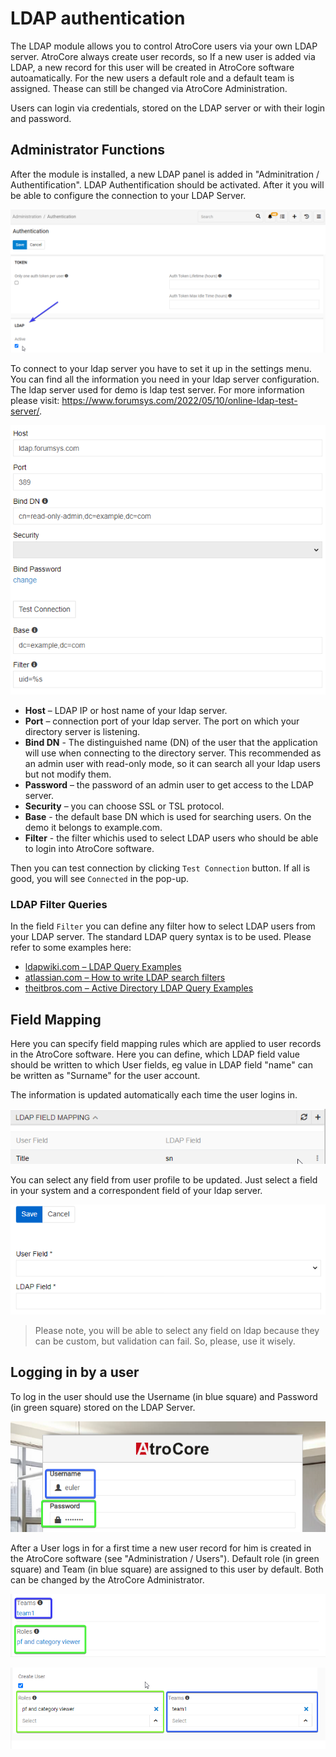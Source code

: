 # LDAP authentication 

The LDAP module allows you to control AtroCore users via your own LDAP server. AtroCore always create user records, so If a new user is added via LDAP, a new record for this user will be created in AtroCore software autoamatically. For the new users a default role and a default team is assigned. Thease can still be changed via AtroCore Administration. 

Users can login via credentials, stored on the LDAP server or with their login and password.

## Administrator Functions

After the module is installed, a new LDAP panel is added in "Adminitration / Authentification". LDAP Authentification should be activated. After it you will be able to configure the connection to your LDAP Server. 

![ldap setting](_assets/Ldap/ldap-setting.png)

To connect to your ldap server you have to set it up in the settings menu. You can find all the information you need in your ldap server configuration. The ldap server used for demo is ldap test server. For more information please visit: https://www.forumsys.com/2022/05/10/online-ldap-test-server/.

![ldap advanced setting](_assets/Ldap/ldap-advanced-settings.png)

- **Host** – LDAP IP or host name of your ldap server.
- **Port** – connection port of your ldap server. The port on which your directory server is listening.
- **Bind DN** - The distinguished name (DN) of the user that the application will use when connecting to the directory server. This recommended as an admin user with read-only mode, so it can search all your ldap users but not modify them.
- **Password** – the password of an admin user to get access to the LDAP server.
- **Security** – you can choose SSL or TSL protocol.
- **Base** - the default base DN which is used for searching users. On the demo it belongs to example.com.
- **Filter** - the filter whichis used to select LDAP users who should be able to login into AtroCore software.

Then you can test connection by clicking `Test Connection` button. If all is good, you will see `Connected` in the pop-up.

### LDAP Filter Queries

In the field `Filter` you can define any filter how to select LDAP users from your LDAP server. The standard LDAP query syntax is to be used.
Please refer to some examples here:
- [ldapwiki.com – LDAP Query Examples](https://ldapwiki.com/wiki/LDAP%20Query%20Examples)
- [atlassian.com – How to write LDAP search filters](https://confluence.atlassian.com/kb/how-to-write-ldap-search-filters-792496933.html)
- [theitbros.com – Active Directory LDAP Query Examples](https://theitbros.com/ldap-query-examples-active-directory/)

## Field Mapping

Here you can specify field mapping rules which are applied to user records in the AtroCore software. Here you can define, which LDAP field value should be written to which User fields, eg value in LDAP field "name" can be written as "Surname" for the user account.

The information is updated automatically each time the user logins in.

![field mapping](_assets/Ldap/field-mapping.png)

You can select any field from user profile to be updated. Just select a field in your system and a correspondent field of your ldap server.

![field mapping menu](_assets/Ldap/field-mapping-menu.png)

> Please note, you will be able to select any field on ldap because they can be custom, but validation can fail. So, please, use it wisely.

## Logging in by a user

To log in the user should use the Username (in blue square) and Password (in green square) stored on the LDAP Server. 

![user login menu](_assets/Ldap/user-login-menu.png)

After a User logs in for a first time a new user record for him is created in the AtroCore software (see "Administration / Users"). Default role (in green square) and Team (in blue square) are assigned to this user by default. Both can be changed by the AtroCore Administrator.

![team and role](_assets/Ldap/team-and-role.png)

![base team and role](_assets/Ldap/team-and-role-base.png)

